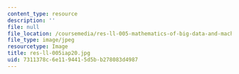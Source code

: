 ```yaml
---
content_type: resource
description: ''
file: null
file_location: /coursemedia/res-ll-005-mathematics-of-big-data-and-machine-learning-january-iap-2020/7311378c6e1194415d5bb278083d4987_res-ll-005iap20.jpg
file_type: image/jpeg
resourcetype: Image
title: res-ll-005iap20.jpg
uid: 7311378c-6e11-9441-5d5b-b278083d4987
---
```

